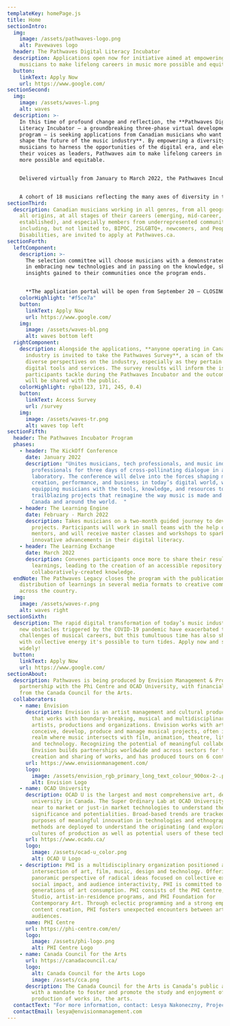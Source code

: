 ```yaml
---
templateKey: homePage.js
title: Home
sectionIntro:
  img:
    image: /assets/pathwaves-logo.png
    alt: Pavewaves logo
  header: The Pathwaves Digital Literacy Incubator
  description: Applications open now for initiative aimed at empowering Canadian
    musicians to make lifelong careers in music more possible and equitable.
  button:
    linkText: Apply Now
    url: https://www.google.com/
sectionSecond:
  img:
    image: /assets/waves-l.png
    alt: waves
  description: >-
    In this time of profound change and reflection, the **Pathwaves Digital
    Literacy Incubator — a groundbreaking three-phase virtual development
    program — is seeking applications from Canadian musicians who want to help
    shape the future of the music industry**. By empowering a diversity of
    musicians to harness the opportunities of the digital era, and elevating
    their voices as leaders, Pathwaves aim to make lifelong careers in music
    more possible and equitable. 


    Delivered virtually from January to March 2022, the Pathwaves Incubator consists of conferences, mentorship, master classes, workshops, individual work, and knowledge-exchange — an initiative produced by **Envision Management & Production** in partnership with the **Phi Centre** and **OCAD University**, with financial support from the **Canada Council for the Arts**.


    A cohort of 18 musicians reflecting the many axes of diversity in this country will be selected and paid for their participation. Together they will dive into today’s new technologies — from streaming software and VR live shows to NFTs and AI-assisted composition — with the goal of sparking new solutions-oriented thought surrounding the creation and sharing of music.
sectionThird:
  description: Canadian musicians working in all genres, from all geographies, of
    all origins, at all stages of their careers (emerging, mid-career, and
    established), and especially members from underrepresented communities,
    including, but not limited to, BIPOC, 2SLGBTQ+, newcomers, and People with
    Disabilities, are invited to apply at Pathwaves.ca.
sectionForth:
  leftComponent:
    description: >-
      The selection committee will choose musicians with a demonstrated interest
      in embracing new technologies and in passing on the knowledge, skills, and
      insights gained to their communities once the program ends.


      **The application portal will be open from September 20 — CLOSING DATE.**
    colorHighlight: "#f5ce7a"
    button:
      linkText: Apply Now
      url: https://www.google.com/
    img:
      image: /assets/waves-bl.png
      alt: waves bottom left
  rightComponent:
    description: Alongside the applications, **anyone operating in Canada’s music
      industry is invited to take the Pathwaves Survey**, a scan of the nation’s
      diverse perspectives on the industry, especially as they pertain to
      digital tools and services. The survey results will inform the issues that
      participants tackle during the Pathwaves Incubator and the outcomes which
      will be shared with the public.
    colorHighlight: rgba(123, 171, 245, 0.4)
    button:
      linkText: Access Survey
      url: /survey
    img:
      image: /assets/waves-tr.png
      alt: waves top left
sectionFifth:
  header: The Pathwaves Incubator Program
  phases:
    - header: The KickOff Conference
      date: January 2022
      description: "Unites musicians, tech professionals, and music industry
        professionals for three days of cross-pollinating dialogue in a virtual
        laboratory. The conference will delve into the forces shaping music
        creation, performance, and business in today’s digital world, while
        equipping musicians with the tools, knowledge, and resources to conceive
        trailblazing projects that reimagine the way music is made and shared in
        Canada and around the world.  "
    - header: The Learning Engine
      date: February - March 2022
      description: Takes musicians on a two-month guided journey to develop their
        projects. Participants will work in small teams with the help of
        mentors, and will receive master classes and workshops to spark
        innovative advancements in their digital literacy.
    - header: The Learning Exchange
      date: March 2022
      description: Convenes participants once more to share their results and
        learnings, leading to the creation of an accessible repository of
        collaboratively-created knowledge.
  endNote: The Pathwaves Legacy closes the program with the publication and
    distribution of learnings in several media formats to creative communities
    across the country.
  img:
    image: /assets/waves-r.png
    alt: waves right
sectionSixth:
  description: The rapid digital transformation of today’s music industry and the
    new obstacles triggered by the COVID-19 pandemic have exacerbated the
    challenges of musical careers, but this tumultuous time has also shown that
    with collective energy it's possible to turn tides. Apply now and share
    widely!
  button:
    linkText: Apply Now
    url: https://www.google.com/
sectionAbout:
  description: Pathwaves is being produced by Envision Management & Production in
    partnership with the Phi Centre and OCAD University, with financial support
    from the Canada Council for the Arts.
  collaborators:
    - name: Envision
      description: Envision is an artist management and cultural production company
        that works with boundary-breaking, musical and multidisciplinary
        artists, productions and organizations. Envision works with artists to
        conceive, develop, produce and manage musical projects, often in the
        realm where music intersects with film, animation, theatre, literature
        and technology. Recognizing the potential of meaningful collaborations,
        Envision builds partnerships worldwide and across sectors for the
        creation and sharing of works, and has produced tours on 6 continents.
      url: https://www.envisionmanagement.com/
      logo:
        image: /assets/envision_rgb_primary_long_text_colour_900ox-2-.png
        alt: Envision Logo
    - name: OCAD University
      description: OCAD U is the largest and most comprehensive art, design and media
        university in Canada. The Super Ordinary Lab at OCAD University looks at
        near to market or just-in market technologies to understand their social
        significance and potentialities. Broad-based trends are tracked for the
        purposes of meaningful innovation in technologies and ethnographic
        methods are deployed to understand the originating (and exploratory)
        cultures of production as well as potential users of these technologies.
      url: https://www.ocadu.ca/
      logo:
        image: /assets/ocad-u_color.png
        alt: OCAD U Logo
    - description: PHI is a multidisciplinary organization positioned at the
        intersection of art, film, music, design and technology. Offering a
        panoramic perspective of radical ideas focused on collective experience,
        social impact, and audience interactivity, PHI is committed to future
        generations of art consumption. PHI consists of the PHI Centre, PHI
        Studio, artist-in-residence programs, and PHI Foundation for
        Contemporary Art. Through eclectic programming and a strong emphasis on
        content creation, PHI fosters unexpected encounters between artists and
        audiences.
      name: PHI Centre
      url: https://phi-centre.com/en/
      logo:
        image: /assets/phi-logo.png
        alt: PHI Centre Logo
    - name: Canada Council for the Arts
      url: https://canadacouncil.ca/
      logo:
        alt: Canada Council for the Arts Logo
        image: /assets/cca.png
      description: The Canada Council for the Arts is Canada’s public arts funder,
        with a mandate to foster and promote the study and enjoyment of, and the
        production of works in, the arts.
  contactText: "For more information, contact: Lesya Nakoneczny, Project Manager: "
  contactEmail: lesya@envisionmanagement.com
---
```

